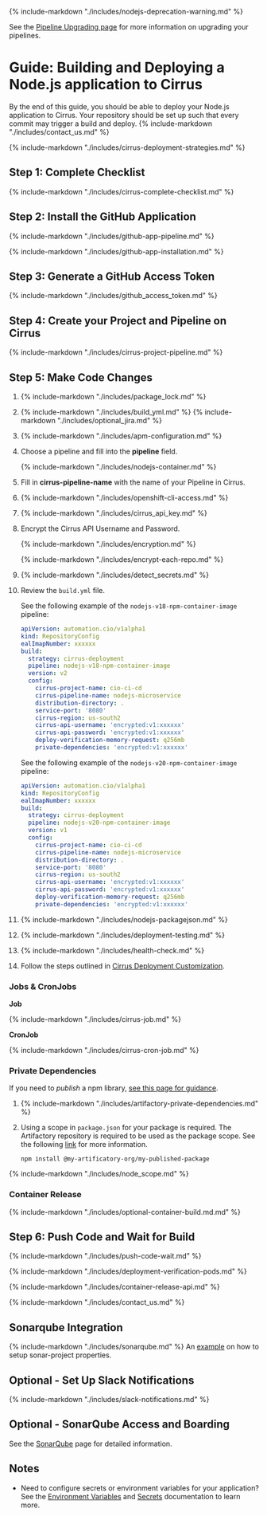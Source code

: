 {%
    include-markdown "./includes/nodejs-deprecation-warning.md"
%}

See the [Pipeline Upgrading page](pipeline-upgrading.md) for more information on upgrading your pipelines.

# Guide: Building and Deploying a Node.js application to Cirrus

By the end of this guide, you should be able to deploy your Node.js application to Cirrus. Your repository should be set up such that every commit may trigger a build and deploy. {% include-markdown "./includes/contact_us.md" %}


{% include-markdown "./includes/cirrus-deployment-strategies.md" %}

## Step 1: Complete Checklist

{%
    include-markdown "./includes/cirrus-complete-checklist.md"
%}

## Step 2: Install the GitHub Application

{%
    include-markdown "./includes/github-app-pipeline.md"
%}

{%
    include-markdown "./includes/github-app-installation.md"
%}

## Step 3: Generate a GitHub Access Token

{%
    include-markdown "./includes/github_access_token.md"
%}

## Step 4: Create your Project and Pipeline on Cirrus

{%
    include-markdown "./includes/cirrus-project-pipeline.md"
%}

## Step 5: Make Code Changes

1.  {%
        include-markdown "./includes/package_lock.md"
    %}

1.  {%
        include-markdown "./includes/build_yml.md"
    %}
    {%
        include-markdown "./includes/optional_jira.md"
    %}

1.  {%
        include-markdown "./includes/apm-configuration.md"
    %}

1.  Choose a pipeline and fill into the **pipeline** field.

    {%
        include-markdown "./includes/nodejs-container.md"
    %}

1.  Fill in **cirrus-pipeline-name** with the name of your Pipeline in Cirrus.

1.  {%
       include-markdown "./includes/openshift-cli-access.md"
    %}

1.  {%
       include-markdown "./includes/cirrus_api_key.md"
    %}

1.  Encrypt the Cirrus API Username and Password.

    {%
      include-markdown "./includes/encryption.md"
    %}

    {%
       include-markdown "./includes/encrypt-each-repo.md"
    %}

1.  {%
       include-markdown "./includes/detect_secrets.md"
    %}

1.  Review the `build.yml` file.

    See the following example of the `nodejs-v18-npm-container-image` pipeline:

    ```yaml
    apiVersion: automation.cio/v1alpha1
    kind: RepositoryConfig
    ealImapNumber: xxxxxx
    build:
      strategy: cirrus-deployment
      pipeline: nodejs-v18-npm-container-image
      version: v2
      config:
        cirrus-project-name: cio-ci-cd
        cirrus-pipeline-name: nodejs-microservice
        distribution-directory: .
        service-port: '8080'
        cirrus-region: us-south2
        cirrus-api-username: 'encrypted:v1:xxxxxx'
        cirrus-api-password: 'encrypted:v1:xxxxxx'
        deploy-verification-memory-request: q256mb
        private-dependencies: 'encrypted:v1:xxxxxx'
    ```
     See the following example of the `nodejs-v20-npm-container-image` pipeline:

    ```yaml
    apiVersion: automation.cio/v1alpha1
    kind: RepositoryConfig
    ealImapNumber: xxxxxx
    build:
      strategy: cirrus-deployment
      pipeline: nodejs-v20-npm-container-image
      version: v1
      config:
        cirrus-project-name: cio-ci-cd
        cirrus-pipeline-name: nodejs-microservice
        distribution-directory: .
        service-port: '8080'
        cirrus-region: us-south2
        cirrus-api-username: 'encrypted:v1:xxxxxx'
        cirrus-api-password: 'encrypted:v1:xxxxxx'
        deploy-verification-memory-request: q256mb
        private-dependencies: 'encrypted:v1:xxxxxx'
    ```
1.  {%
       include-markdown "./includes/nodejs-packagejson.md"
    %}

1.  {%
       include-markdown "./includes/deployment-testing.md"
    %}

1.  {%
       include-markdown "./includes/health-check.md"
    %}

1.  Follow the steps outlined in [Cirrus Deployment Customization](cirrus-deployment-customization.md).

### Jobs & CronJobs

**Job**

{%
    include-markdown "./includes/cirrus-job.md"
%}

**CronJob**

{%
    include-markdown "./includes/cirrus-cron-job.md"
%}

### Private Dependencies

<!-- prettier-ignore -->
If you need to _publish_ a npm library, [see this page for guidance](./npm-library-pipelines.md).

1.  {%
       include-markdown "./includes/artifactory-private-dependencies.md"
    %}

1.  Using a scope in `package.json` for your package is required. The Artifactory repository is required to be used as the package scope. See the following [link](https://docs.npmjs.com/cli/v7/using-npm/scope) for more information.

    ```
    npm install @my-artificatory-org/my-published-package
    ```

{%
    include-markdown "./includes/node_scope.md"
%}

### Container Release

{%
    include-markdown "./includes/optional-container-build.md.md"
%}

## Step 6: Push Code and Wait for Build

{%
    include-markdown "./includes/push-code-wait.md"
%}

{%
    include-markdown "./includes/deployment-verification-pods.md"
%}

{%
    include-markdown "./includes/container-release-api.md"
%}

{%
    include-markdown "./includes/contact_us.md"
%}

## Sonarqube Integration

{%
  include-markdown "./includes/sonarqube.md"
%} An [example](https://github.ibm.com/cio-ci-cd-test/nodejs-ts/blob/main/sonar-project.properties) on how to setup sonar-project properties. 

## Optional - Set Up Slack Notifications

{%
    include-markdown "./includes/slack-notifications.md"
%}

## Optional - SonarQube Access and Boarding

See the [SonarQube](./sonarqube.md) page for detailed information.

## Notes

- Need to configure secrets or environment variables for your application? See the [Environment Variables](cirrus-deployment-customization.md#environment-variables) and [Secrets](cirrus-deployment-customization.md#secrets) documentation to learn more.
